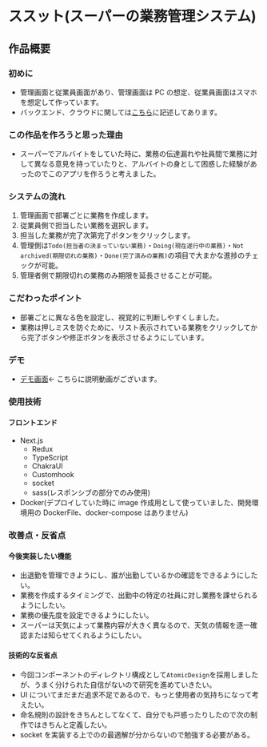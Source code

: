 # ススット(スーパーの業務管理システム)

## 作品概要

### 初めに

- 管理画面と従業員画面があり、管理画面は PC の想定、従業員画面はスマホを想定して作っています。
- バックエンド、クラウドに関しては[こちら](https://github.com/SatoSouma/susutto-api)に記述してあります。

### この作品を作ろうと思った理由

- スーパーでアルバイトをしていた時に、業務の伝達漏れや社員間で業務に対して異なる意見を持っていたりと、アルバイトの身として困惑した経験があったのでこのアプリを作ろうと考えました。

### システムの流れ

1. 管理画面で部署ごとに業務を作成します。
2. 従業員側で担当したい業務を選択します。
3. 担当した業務が完了次第完了ボタンをクリックします。
4. 管理側は`Todo(担当者の決まっていない業務)`・`Doing(現在遂行中の業務)`・`Not archived(期限切れの業務)`・`Done(完了済みの業務)`の項目で大まかな進捗のチェックが可能。
5. 管理者側で期限切れの業務のみ期限を延長させることが可能。

### こだわったポイント

- 部署ごとに異なる色を設定し、視覚的に判断しやすくしました。
- 業務は押しミスを防ぐために、リスト表示されている業務をクリックしてから完了ボタンや修正ボタンを表示させるようにしています。

### デモ

- [デモ画面](https://drive.google.com/file/d/15qjlGJzTaRax3B_WiizJqUlqoi5uCykV/view?usp=sharing)← こちらに説明動画がございます。

### 使用技術

#### フロントエンド

- Next.js
  - Redux
  - TypeScript
  - ChakraUI
  - Customhook
  - socket
  - sass(レスポンシブの部分でのみ使用)
- Docker(デプロイしていた時に image 作成用として使っていました、開発環境用の DockerFile、docker-compose はありません)

### 改善点・反省点

#### 今後実装したい機能

- 出退勤を管理できようにし、誰が出勤しているかの確認をできるようにしたい。
- 業務を作成するタイミングで、出勤中の特定の社員に対し業務を課せられるようにしたい。
- 業務の優先度を設定できるようにしたい。
- スーパーは天気によって業務内容が大きく異なるので、天気の情報を逐一確認または知らせてくれるようにしたい。

#### 技術的な反省点

- 今回コンポーネントのディレクトリ構成として`AtomicDesign`を採用しましたが、うまく分けられた自信がないので研究を進めていきたい。
- UI についてまだまだ追求不足であるので、もっと使用者の気持ちになって考えたい。
- 命名規則の設計をきちんとしてなくて、自分でも戸惑ったりしたので次の制作ではきちんと定義したい。
- socket を実装する上でのの最適解が分からないので勉強する必要がある。
